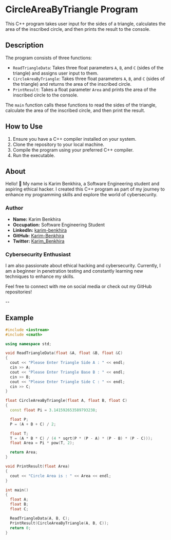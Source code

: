 # CircleAreaByTriangle Program

This C++ program takes user input for the sides of a triangle, calculates the area of the inscribed circle, and then prints the result to the console.

## Description

The program consists of three functions:
- `ReadTriangleData`: Takes three float parameters `A`, `B`, and `C` (sides of the triangle) and assigns user input to them.
- `CircleAreaByTriangle`: Takes three float parameters `A`, `B`, and `C` (sides of the triangle) and returns the area of the inscribed circle.
- `PrintResult`: Takes a float parameter `Area` and prints the area of the inscribed circle to the console.

The `main` function calls these functions to read the sides of the triangle, calculate the area of the inscribed circle, and then print the result.

## How to Use

1. Ensure you have a C++ compiler installed on your system.
2. Clone the repository to your local machine.
3. Compile the program using your preferred C++ compiler.
4. Run the executable.

## About

Hello! 👋 My name is Karim Benkhira, a Software Engineering student and aspiring ethical hacker. I created this C++ program as part of my journey to enhance my programming skills and explore the world of cybersecurity.

### Author

- **Name:** Karim Benkhira
- **Occupation:** Software Engineering Student
- **LinkedIn:** [karim-benkhira](https://linkedin.com/in/karim-benkhira-206597224)
- **GitHub:** [Karim-Benkhira](https://github.com/Karim-Benkhira)
- **Twitter:** [Karim_Benkhira](https://twitter.com/Karim_Benkhira)

### Cybersecurity Enthusiast

I am also passionate about ethical hacking and cybersecurity. Currently, I am a beginner in penetration testing and constantly learning new techniques to enhance my skills.

Feel free to connect with me on social media or check out my GitHub repositories!

--

## Example

```cpp
#include <iostream>
#include <cmath>

using namespace std;

void ReadTriangleData(float &A, float &B, float &C)
{
  cout << "Please Enter Triangle Side A : " << endl;
  cin >> A;
  cout << "Please Enter Triangle Base B : " << endl;
  cin >> B;
  cout << "Please Enter Triangle Side C : " << endl;
  cin >> C;
}

float CircleAreaByTriangle(float A, float B, float C)
{
  const float Pi = 3.141592653589793238;

  float P;
  P = (A + B + C) / 2;

  float T;
  T = (A * B * C) / (4 * sqrt(P * (P - A) * (P - B) * (P - C)));
  float Area = Pi * pow(T, 2);

  return Area;
}

void PrintResult(float Area)
{
  cout << "Circle Area is : " << Area << endl;
}

int main()
{
  float A;
  float B;
  float C;

  ReadTriangleData(A, B, C);
  PrintResult(CircleAreaByTriangle(A, B, C));
  return 0;
}
